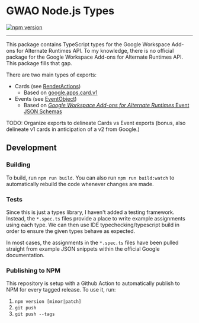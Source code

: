 # GWAO Node.js Types

[![npm version](https://badge.fury.io/js/@curiovision%2Fgwao-nodejs.svg)](https://badge.fury.io/js/@curiovision%2Fgwao-nodejs)

---

This package contains TypeScript types for the Google Workspace Add-ons for Alternate Runtimes API. To my knowledge, there is no official package for the Google Workspace Add-ons for Alternate Runtimes API. This package fills that gap.

There are two main types of exports:

- Cards (see [RenderActions](./src/cards/v1/RenderActions.ts))
  - Based on [google.apps.card.v1](https://developers.google.com/workspace/add-ons/reference/rpc/google.apps.card.v1#index)
- Events (see [EventObject](./src/events/EventObject.ts))
  - Based on [_Google Workspace Add-ons for Alternate Runtimes_ Event JSON Schemas](https://developers.google.com/workspace/add-ons/guides/alternate-runtimes#json_event_objects)

TODO: Organize exports to delineate Cards vs Event exports (bonus, also delineate v1 cards in anticipation of a v2 from Google.)

## Development

### Building

To build, run `npm run build`. You can also run `npm run build:watch` to automatically rebuild the code whenever changes are made.

### Tests

Since this is just a types library, I haven't added a testing framework. Instead, the `*.spec.ts` files provide a place to write example assignments using each type. We can then use IDE typechecking/typescript build in order to ensure the given types behave as expected.

In most cases, the assignments in the `*.spec.ts` files have been pulled straight from example JSON snippets within the official Google documentation.

### Publishing to NPM

This repository is setup with a Github Action to automatically publish to NPM for every tagged release. To use it, run:

1. `npm version [minor|patch]`
2. `git push`
3. `git push --tags`

